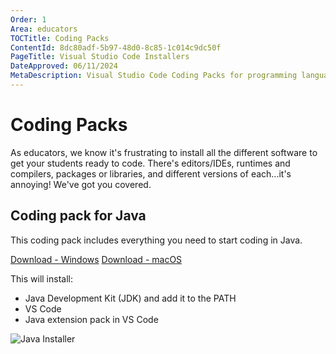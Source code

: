 ```yaml
---
Order: 1
Area: educators
TOCTitle: Coding Packs
ContentId: 8dc80adf-5b97-48d0-8c85-1c014c9dc50f
PageTitle: Visual Studio Code Installers
DateApproved: 06/11/2024
MetaDescription: Visual Studio Code Coding Packs for programming languages such as Java
---
```

# Coding Packs

As educators, we know it's frustrating to install all the different software to get your students ready to code. There's editors/IDEs, runtimes and compilers, packages or libraries, and different versions of each...it's annoying! We've got you covered.

## Coding pack for Java

This coding pack includes everything you need to start coding in Java.

<a class="install-extension-btn" onclick="pushCodingPackEvent('java', 'win')" href="HTTPS://aka.ms/vscode-java-installer-win">Download - Windows</a>
<a class="install-extension-btn" onclick="pushCodingPackEvent('java', 'mac')" href="HTTPS://aka.ms/vscode-java-installer-mac">Download - macOS</a>

This will install:

- Java Development Kit (JDK) and add it to the PATH
- VS Code
- Java extension pack in VS Code

![`Java Installer`](images/installers/java-installer.png)
